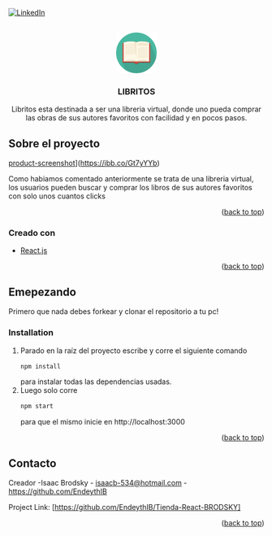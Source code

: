 [![LinkedIn][linkedin-shield]][linkedin-url]



<!-- PROJECT LOGO -->
<br />
<div align="center">
  <a href="https://github.com/github_username/repo_name">
    <img src="./src/assets/libro.png" alt="Logo" width="80" height="80">
  </a>

<h3 align="center">LIBRITOS</h3>

  <p align="center">
    Libritos esta destinada a ser una libreria virtual, donde uno pueda comprar las obras de sus autores favoritos con facilidad y en pocos pasos.
    <br />
  </p>
</div>


<!-- SOBRE EL PROYECTO -->
## Sobre el proyecto

[product-screenshot]](https://ibb.co/Gt7yYYb)

Como habiamos comentado anteriormente se trata de una libreria virtual, los usuarios pueden buscar y comprar los libros de sus autores favoritos con solo unos cuantos clicks

<p align="right">(<a href="#top">back to top</a>)</p>



### Creado con

* [React.js](https://reactjs.org/)


<p align="right">(<a href="#top">back to top</a>)</p>



<!-- EMPEZANDO -->
## Emepezando

Primero que nada debes forkear y clonar el repositorio a tu pc!

### Installation

1. Parado en la raíz del proyecto escribe y corre el siguiente comando
    ```sh
   npm install
   ```
   para instalar todas las dependencias usadas.
2. Luego solo corre
   ```sh
   npm start
   ```
   para que el mismo inicie en http://localhost:3000

<p align="right">(<a href="#top">back to top</a>)</p>


<!-- CONTACTO -->
## Contacto

Creador -Isaac Brodsky - isaacb-534@hotmail.com - https://github.com/EndeythIB

Project Link: [https://github.com/EndeythIB/Tienda-React-BRODSKY]

<p align="right">(<a href="#top">back to top</a>)</p>

<!-- IMAGENES Y MARKDOWNS -->
[linkedin-shield]: https://img.shields.io/badge/-LinkedIn-black.svg?style=for-the-badge&logo=linkedin&colorB=555
[linkedin-url]: linkedin.com/in/isaac-brodsky-224985116
[product-screenshot]: ./src/assets/InicioLibrito.gif